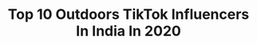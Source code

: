 ---
title: Top 10 Outdoors TikTok Influencers In India In 2020
description: >-
  Find top outdoors TikTok influencers in India in 2020. Most popular hashtags: #outdoors #couplegoals #outdoorshoot #love.
platform: TikTok
profiles:
  - username: "dileshnaik05"
    fullname: >-
      Dilesh Naik
    location: "India"
    followers: 7406
    engagement: 3901
    commentsToLikes: 0.031519
    id: ck9uxlq3p0loo0j78visrolji
    verified: false
    hashtags: "#pretty, #sunsets, #follow, #cute"
  - username: "heyy_its_aryan"
    fullname: >-
      ꧁༺À̶r̶y̶à̶n̶༻꧂
    location: "India"
    followers: 22079
    engagement: 542
    commentsToLikes: 0.003876
    id: ck9k4kk5ksupz0j78jygz9kuf
    verified: false
    hashtags: "#7upthinkfresh, #zoommyface, #outofcosplay, #mainbhisinger"
  - username: "yogendrachavhan50"
    fullname: >-
      Yogendra Chavhan
    location: "India"
    followers: 85731
    engagement: 818
    commentsToLikes: 0.007381
    id: cka9qoam288g70i78hluyez8f
    verified: false
    hashtags: "#wedding, #celebrityshoot, #missyou, #tiktokindi"
  - username: "yogically"
    fullname: >-
      Yogi
    location: "India"
    followers: 53744
    engagement: 2378
    commentsToLikes: 0.089637
    id: cka9lkug52o6l0i78i4w2z7be
    verified: false
    hashtags: "#outdoorshoot, #jayshivray, #rishikapoor, #bhaumanasamrat"
  - username: "pran_chand7726"
    fullname: >-
      PrAn👑 ChAnD
    location: "India"
    followers: 291174
    engagement: 1532
    commentsToLikes: 0.027578
    id: ckaih21ds41al0i78d9zcjlj0
    verified: false
    hashtags: "#kochachanum, #happyvishu, #outdoors, #lalettan"
  - username: "satvilingala"
    fullname: >-
      Satvi Lingala
    location: "India"
    followers: 32553
    engagement: 945
    commentsToLikes: 0.038922
    id: ck9f31pzcfszo0j78ierem298
    verified: false
    hashtags: "#lamba, #womensday, #dinamma, #neneodalani"
  - username: "zaid_mohammed_"
    fullname: >-
      Zaid_mohammed
    location: "India"
    followers: 18910
    engagement: 971
    commentsToLikes: 0.014137
    id: ck81pzqo8esmp0j78c8p5a773
    verified: false
    hashtags: "#mallapuram, #tiktokkerala, #flauntityourway, #transition"
  - username: "ajmer_shaikh_k"
    fullname: >-
      Ajmer shaikh
    location: "India"
    followers: 5052281
    engagement: 887
    commentsToLikes: 0.003464
    id: ck81t0t8oukit0j78c9wbodfc
    verified: true
    hashtags: "#crushbymrfaisu, #girls, #publicchallenge, #lifebuoykarona"
  - username: "vorasahab"
    fullname: >-
      Jainam Vora
    location: "India"
    followers: 2708
    engagement: 649
    commentsToLikes: 0.018998
    id: ck9r7dz817r6d0j78ua5gz7qp
    verified: false
    hashtags: "#sibling, #haircut2020, #pyaarkibaarish, #mensgrooming"
  - username: "sanjoyghosh421"
    fullname: >-
      Sanjoy Ghosh
    location: "India"
    followers: 53280
    engagement: 306
    commentsToLikes: 0.004757
    id: ck92vqfaerhab0j7876bd1ug3
    verified: false
    hashtags: "#modified, #handicapped, #gun, #new"
---